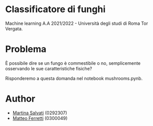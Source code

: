 Classificatore di funghi
==================

Machine learning A.A 2021/2022 - Università degli studi di Roma Tor Vergata.

Problema
==================
È possibile dire se un fungo è commestibile o no, semplicemente osservando le sue caratteristiche fisiche? 

Risponderemo a questa domanda nel notebook mushrooms.pynb. 

Author
======================= 
- [Martina Salvati](https://github.com/msalvati1997)   (0292307)
- [Matteo Ferretti](https://github.com/IronMatt97)    (0300049)
